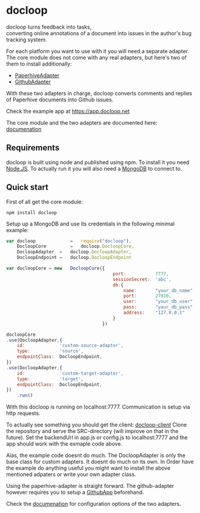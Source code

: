 # docloop

docloop turns feedback into tasks, <br/>
converting online annotations of a document into issues in the author's bug tracking system.

For each platform you want to use with it you will need a separate adapter. 
The core module does not come with any real adapters, but here's two of them to install additionally:

* [PaperhiveAdapter](https://github.com/docloop/paperhive-adapter)
* [GithubAdapter](https://github.com/docloop/github-adapter)

With these two adapters in charge, docloop converts comments and replies of Paperhive documents into Github issues.

Check the example app at https://app.docloop.net

The core module and the two adapters are documented here: [documenation](https://docloop.github.io/docs)

## Requirements

docloop is built using node and published using npm.
To install it you need [Node.JS](https://nodejs.org).
To actually run it you will also need a [MongoDB](https://www.mongodb.com/) to connect to.


## Quick start

First of all get the core module:

    npm install docloop

Setup up a MongoDB and use its credentials in the following minimal example:

```javascript
var docloop 			=	require("docloop"),
	DocloopCore 		=	docloop.DocloopCore,
	DocloopAdapter	=	docloop.DocloopAdapter,
	DocloopEndpoint	=	docloop.DocloopEndpoint

var docloopCore = new	DocloopCore({
										port:			7777,
										sessionSecret:	'abc',
										db:{
											name:		"your_db_name",
											port:		27010, 			//or wherever your db is running
											user:		"your_db_user",	//if authentication is required
											pass:		"your_db_pass",	//if authentication is required
											address:	"127.0.0.1" 	//or wherever your db is running
										}
									})

docloopCore
.use(DocloopAdapter,{
	id:				'custom-source-adapter',
	type:			'source',
	endpointClass:	DocloopEndpoint,
})
.use(DocloopAdapter,{
	id:				'custom-target-adapter',
	type:			'target',
	endpointClass:	DocloopEndpoint,
})
	.run()
```

With this docloop is running on localhost:7777. Communication is setup via http requests.

To actually see something you should get the client: [docloop-client](https://github.com/docloop/client)
Clone the repository and serve the SRC-directory (will improve on that in the future). Set the backendUrl in app.js or config.js to 
localhost:7777 and the app should work with the exmaple code above.

Alas, the example code doesnt do much. The DocloopAdapter is only the base class for custom adapters. It doesnt do much on its own.
In Order have the example do anything useful you might want to install the above mentioned adpaters or write your own adapter class.

Using the paperhive-adapter is straight forward. The github-adapter however requires you to setup a [GithubApp](https://developer.github.com/apps/) beforehand.

Check the [documenation](https://https://docloop.github.io/docs) for configuration options of the two adapters.

